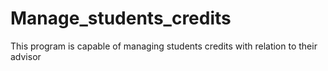 # Manage_students_credits
This program is capable of managing students credits with relation to their advisor
